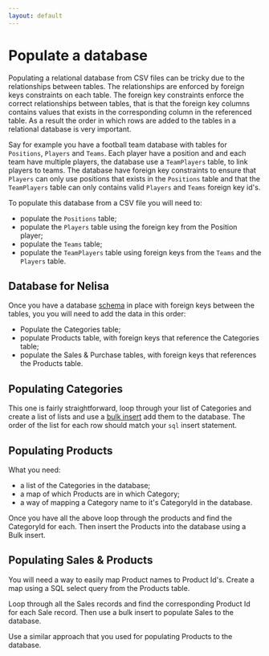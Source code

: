 ```yaml
---
layout: default
---
```


# Populate a database

Populating a relational database from CSV files can be tricky due to the relationships between tables. The relationships are enforced by foreign keys constraints on each table. The foreign key constraints enforce the correct relationships between tables, that is that the foreign key columns contains values that exists in the corresponding column in the referenced table. As a result the order in which rows are added to the tables in a relational database is very important.

Say for example you have a football team database with tables for `Positions`, `Players` and `Teams`. Each player have a position and and each team have multiple players, the database use a `TeamPlayers` table, to link players to teams. The database have foreign key constraints to ensure that `Players` can only use positions that exists in the `Positions` table and that the `TeamPlayers` table can only contains valid `Players` and `Teams` foreign key id's.  

To populate this database from a CSV file you will need to:

* populate the `Positions` table;
* populate the `Players` table using the foreign key from the Position player;
* populate the `Teams` table;
* populate the `TeamPlayers` table using foreign keys from the `Teams` and the `Players` table.

## Database for Nelisa

Once you have a database [schema](/steps/data_modelling.html/#database-schema) in place with foreign keys between the tables, you you will need to add the data in this order:

* Populate the Categories table;
* populate Products table, with foreign keys that reference the Categories table;
* populate the Sales & Purchase tables, with foreign keys that references the Products table.

## Populating Categories

This one is fairly straightforward, loop through your list of Categories and create a list of lists and use a [bulk insert](/steps/mysql_bulk_insert_using_nodejs.html) add them to the database. The order of the list for each row should match your `sql` insert statement.

## Populating Products

What you need:
* a list of the Categories in the database;
* a map of which Products are in which Category;
* a way of mapping a Category name to it's CategoryId in the database.

Once you have all the above loop through the products and find the CategoryId for each. Then insert the Products into the database using a Bulk insert.

## Populating Sales & Products

You will need a way to easily map Product names to Product Id's. Create a map using a SQL select query from the Products table.

Loop through all the Sales records and find the corresponding Product Id for each Sale record. Then use a bulk insert to populate Sales to the database.

Use a similar approach that you used for populating Products to the database.
